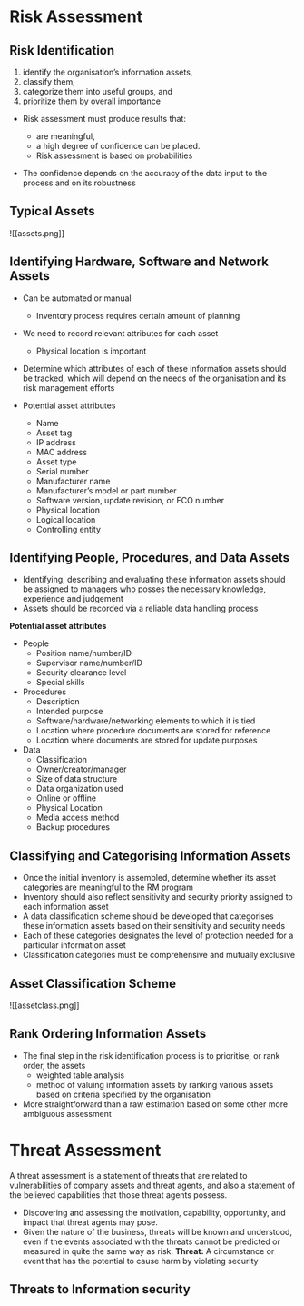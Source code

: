 # Risk Assessment

## Risk Identification
1. identify the organisation’s information assets,
2. classify them,
3. categorize them into useful groups, and
4. prioritize them by overall importance

- Risk assessment must produce results that:
	- are meaningful,
	- a high degree of confidence can be placed.
	- Risk assessment is based on probabilities

- The confidence depends on the accuracy of the data input to the process and on its robustness

## Typical Assets
![[assets.png]]

## Identifying Hardware, Software and Network Assets
- Can be automated or manual
	- Inventory process requires certain amount of planning
- We need to record relevant attributes for each asset
	- Physical location is important
- Determine which attributes of each of these information assets should be tracked, which will depend on the needs of the organisation and its risk management efforts

- Potential asset attributes
	-  Name
	- Asset tag
	- IP address
	- MAC address
	- Asset type
	- Serial number
	- Manufacturer name
	- Manufacturer’s model or part number
	- Software version, update revision, or FCO number
	- Physical location
	- Logical location
	- Controlling entity

## Identifying People, Procedures, and Data Assets
- Identifying, describing and evaluating these information assets should be assigned to managers who posses the necessary knowledge, experience and judgement
- Assets should be recorded via a reliable data handling process

**Potential asset attributes**
- People
	- Position name/number/ID
	- Supervisor name/number/ID
	- Security clearance level
	- Special skills
- Procedures
	- Description
	- Intended purpose
	- Software/hardware/networking elements to which it is tied
	- Location where procedure documents are stored for reference
	- Location where documents are stored for update purposes
- Data
	- Classification
	- Owner/creator/manager
	- Size of data structure
	- Data organization used
	- Online or offline
	- Physical Location
	- Media access method
	- Backup procedures

## Classifying and Categorising Information Assets
- Once the initial inventory is assembled, determine whether its asset categories are meaningful to the RM program
- Inventory should also reflect sensitivity and security priority assigned to each information asset
-  A data classification scheme should be developed that categorises these information assets based on their sensitivity and security needs
- Each of these categories designates the level of protection needed for a particular information asset
- Classification categories must be comprehensive and mutually exclusive

## Asset Classification Scheme
![[assetclass.png]]

## Rank Ordering Information Assets
- The final step in the risk identification process is to prioritise, or rank order, the assets
	- weighted table analysis
	- method of valuing information assets by ranking various assets based on criteria specified by the organisation
- More straightforward than a raw estimation based on some other more ambiguous assessment

# Threat Assessment
A threat assessment is a statement of threats that are related to vulnerabilities of company assets and threat agents, and also a statement of the believed capabilities that those threat agents possess.
-  Discovering and assessing the motivation, capability, opportunity, and impact that threat agents may pose.
-  Given the nature of the business, threats will be known and understood, even if the events associated with the threats cannot be predicted or measured in quite the same way as risk.
**Threat:** A circumstance or event that has the potential to cause harm by violating security

## Threats to Information security
